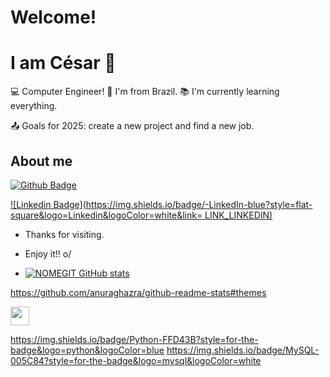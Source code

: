 # Welcome!
# I am César 👋

:computer: Computer Engineer!
:house_with_garden: I'm from Brazil.
:books: I'm currently learning everything.

:outbox_tray: Goals for 2025: create a new project and find a new job.
## About me

[![Github Badge](https://img.shields.io/badge/-Github-000?style=flat-square&logo=Github&logoColor=white&link=LINK_GIT)](LINK_GIT)

[![Linkedin Badge](https://img.shields.io/badge/-LinkedIn-blue?style=flat-square&logo=Linkedin&logoColor=white&link= LINK_LINKEDIN)]( LINK_LINKEDIN)

- Thanks for visiting.

- Enjoy it!! o/

- [![NOMEGIT GitHub stats](https://github-readme-stats.vercel.app/api?username=NOMEGIT)](https://github.com/NOMEGIT/github-readme-stats)

https://github.com/anuraghazra/github-readme-stats#themes

<img src=https://github.com/TheDudeThatCode/TheDudeThatCode/blob/master/Assets/Earth.gif width="30">

https://img.shields.io/badge/Python-FFD43B?style=for-the-badge&logo=python&logoColor=blue
https://img.shields.io/badge/MySQL-005C84?style=for-the-badge&logo=mysql&logoColor=white
